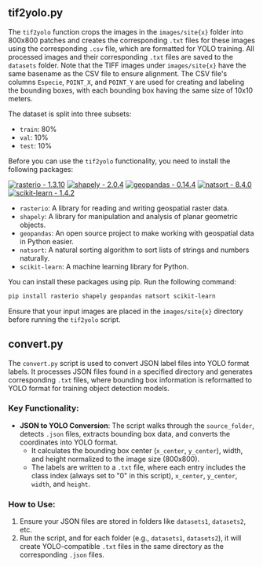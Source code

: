 ## tif2yolo.py

The `tif2yolo` function crops the images in the `images/site{x}` folder into 800x800 patches and creates the corresponding `.txt` files for these images using the corresponding `.csv` file, which are formatted for YOLO training. All processed images and their corresponding `.txt` files are saved to the `datasets` folder. Note that the TIFF images under `images/site{x}` have the same basename as the CSV file to ensure alignment. The CSV file's columns `Especie`, `POINT_X`, and `POINT_Y` are used for creating and labeling the bounding boxes, with each bounding box having the same size of 10x10 meters.

The dataset is split into three subsets:
- `train`: 80%
- `val`: 10%
- `test`: 10%

Before you can use the `tif2yolo` functionality, you need to install the following packages:

[![rasterio - 1.3.10](https://img.shields.io/badge/rasterio-1.3.10-blue?logo=python)](https://rasterio.readthedocs.io/en/stable/)
[![shapely - 2.0.4](https://img.shields.io/badge/shapely-2.0.4-blue?logo=python)](https://shapely.readthedocs.io/en/stable/manual.html)
[![geopandas - 0.14.4](https://img.shields.io/badge/geopandas-0.14.4-blue?logo=python)](https://geopandas.org/en/stable/)
[![natsort - 8.4.0](https://img.shields.io/badge/natsort-8.4.0-blue?logo=python)](https://pypi.org/project/natsort/)
[![scikit-learn - 1.4.2](https://img.shields.io/badge/scikit--learn-1.4.2-blue?logo=python)](https://scikit-learn.org/stable/)

- `rasterio`: A library for reading and writing geospatial raster data.
- `shapely`: A library for manipulation and analysis of planar geometric objects.
- `geopandas`: An open source project to make working with geospatial data in Python easier.
- `natsort`: A natural sorting algorithm to sort lists of strings and numbers naturally.
- `scikit-learn`: A machine learning library for Python.

You can install these packages using pip. Run the following command:

```bash
pip install rasterio shapely geopandas natsort scikit-learn
```

Ensure that your input images are placed in the `images/site{x}` directory before running the `tif2yolo` script.

## convert.py

The `convert.py` script is used to convert JSON label files into YOLO format labels. It processes JSON files found in a specified directory and generates corresponding `.txt` files, where bounding box information is reformatted to YOLO format for training object detection models.

### Key Functionality:
- **JSON to YOLO Conversion**: The script walks through the `source_folder`, detects `.json` files, extracts bounding box data, and converts the coordinates into YOLO format.
  - It calculates the bounding box center (`x_center`, `y_center`), width, and height normalized to the image size (800x800).
  - The labels are written to a `.txt` file, where each entry includes the class index (always set to "0" in this script), `x_center`, `y_center`, `width`, and `height`.

### How to Use:
1. Ensure your JSON files are stored in folders like `datasets1`, `datasets2`, etc.
2. Run the script, and for each folder (e.g., `datasets1`, `datasets2`), it will create YOLO-compatible `.txt` files in the same directory as the corresponding `.json` files.
